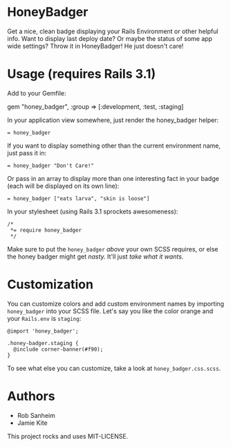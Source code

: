 # HoneyBadger

Get a nice, clean badge displaying your Rails Environment or other helpful info.  Want to display last deploy date?  Or maybe the status of some app wide settings?  Throw it in HoneyBadger!  He just doesn't care!

# Usage (requires Rails 3.1)

Add to your Gemfile:

  gem "honey_badger", :group => [:development, :test, :staging]

In your application view somewhere, just render the honey_badger helper:

    = honey_badger
    
If you want to display something other than the current environment name, just pass it in:

    = honey_badger "Don't Care!"
    
Or pass in an array to display more than one interesting fact in your badge (each will be displayed on its own line):

    = honey_badger ["eats larva", "skin is loose"]
    
In your stylesheet (using Rails 3.1 sprockets awesomeness):

    /*
     *= require honey_badger
     */
     
Make sure to put the `honey_badger` *above* your own SCSS requires, or else the honey badger might get *nasty.* It'll just *take what it wants.*

# Customization

You can customize colors and add custom environment names by importing `honey_badger` into your SCSS file. Let's say you like the color orange and your `Rails.env` is `staging`:

    @import 'honey_badger';

    .honey-badger.staging {
      @include corner-banner(#f90);
    }

To see what else you can customize, take a look at `honey_badger.css.scss`.

# Authors

* Rob Sanheim
* Jamie Kite


This project rocks and uses MIT-LICENSE.

